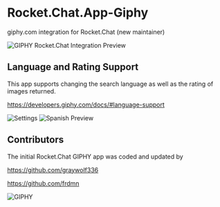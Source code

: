 # Rocket.Chat.App-Giphy

giphy.com integration for Rocket.Chat (new maintainer)

![GIPHY Rocket.Chat Integration Preview](https://i.imgur.com/v5dYBMo.gif)

## Language and Rating Support

This app supports changing the search language as well as the rating of images returned.

https://developers.giphy.com/docs/#language-support

![Settings](https://i.imgur.com/0TXw6Md.png)
![Spanish Preview](https://i.imgur.com/dWBI3n6.gif)

## Contributors

The initial Rocket.Chat GIPHY app was coded and updated by

https://github.com/graywolf336

https://github.com/frdmn

![GIPHY](https://raw.githubusercontent.com/wreiske/Rocket.Chat.App-Giphy/master/images/PoweredBy_640_Horizontal_Light-Backgrounds_With_Logo.gif)
